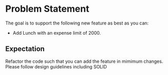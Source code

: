 # Problem Statement

The goal is to support the following new feature as best as you can: 
- Add Lunch with an expense limit of 2000.

## Expectation
Refactor the code such that you can add the feature in mimimum changes.
Please follow design guidelines including SOLID
